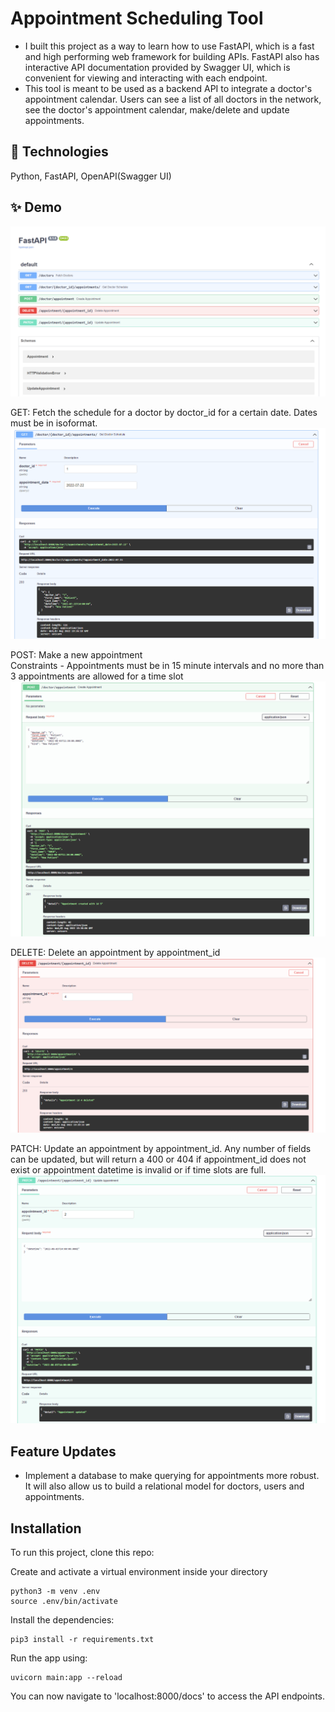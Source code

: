 
# Appointment Scheduling Tool
- I built this project as a way to learn how to use FastAPI, which is a fast and high performing web framework for building APIs. FastAPI also has interactive API documentation provided by Swagger UI, which is convenient for viewing and interacting with each endpoint.
- This tool is meant to be used as a backend API to integrate a doctor's appointment calendar. Users can see a list of all doctors in the network, see the doctor's appointment calendar, make/delete and update appointments.
## 🤖 Technologies
Python, FastAPI, OpenAPI(Swagger UI)
## ✨ Demo
![Demo](imgs/fastAPI-docs.png)

GET: Fetch the schedule for a doctor by doctor_id for a certain date. Dates must be in isoformat.
![Demo](imgs/fastAPI-get-appointments.png)

POST: Make a new appointment <br>
Constraints - Appointments must be in 15 minute intervals and no more than 3 appointments are allowed for a time slot
![Demo](imgs/fastAPI-make-appointment.png)

DELETE: Delete an appointment by appointment_id
![Demo](imgs/fastAPI-delete-appointment.png)

PATCH: Update an appointment by appointment_id. Any number of fields can be updated, but will return a 400 or 404 if appointment_id does not exist or appointment datetime is invalid or if time slots are full.
![Demo](imgs/fastAPI-update-appointment.png)
## Feature Updates
- Implement a database to make querying for appointments more robust. It will also allow us to build a relational model for doctors, users and appointments.
## Installation
To run this project, clone this repo:

Create and activate a virtual environment inside your directory

```bash=
python3 -m venv .env
source .env/bin/activate
```
Install the dependencies:
```
pip3 install -r requirements.txt
```
Run the app using:
```
uvicorn main:app --reload
```
You can now navigate to 'localhost:8000/docs' to access the API endpoints.